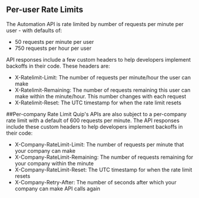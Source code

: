 ## Per-user Rate Limits
The Automation API is rate limited by number of requests per minute per user - with defaults of:

- 50 requests per minute per user
- 750 requests per hour per user

API responses include a few custom headers to help developers implement backoffs in their code. These headers are:

- X-Ratelimit-Limit: The number of requests per minute/hour the user can make
- X-Ratelimit-Remaining: The number of requests remaining this user can make within the minute/hour. This number changes with each request
- X-Ratelimit-Reset: The UTC timestamp for when the rate limit resets

##Per-company Rate Limit
Quip's APIs are also subject to a per-company rate limit with a default of 600 requests per minute. The API responses include these custom headers to help developers implement backoffs in their code:

- X-Company-RateLimit-Limit: The number of requests per minute that your company can make
- X-Company-RateLimit-Remaining: The number of requests remaining for your company within the minute
- X-Company-RateLimit-Reset: The UTC timestamp for when the rate limit resets
- X-Company-Retry-After: The number of seconds after which your company can make API calls again